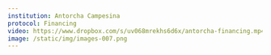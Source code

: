 ```yaml
---
institution: Antorcha Campesina
protocol: Financing
video: https://www.dropbox.com/s/uv068mrekhs6d6x/antorcha-financing.mp4?raw=1
image: /static/img/images-007.png
---
```

